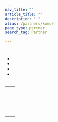 ```yaml
---
nav_title: ""
article_title: ""
description: " "
alias: /partners/komo/
page_type: partner
search_tag: Partner

---
```


# 

> 



## 

  

- 
- 
- 
- 

## 

|  |  |
| ----------- | ----------- |
|  |   |
|  |  <br><br>  |
|  |  <br><br> |


## 











 




## 

###  

 



###  

 





#### 

 



 





## 




